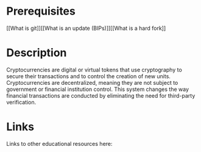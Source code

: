 # Prerequisites
[[What is git]][[What is an update (BIPs)]][[What is a hard fork]]

# Description
  
Cryptocurrencies are digital or virtual tokens that use cryptography to secure their transactions and to control the creation of new units. Cryptocurrencies are decentralized, meaning they are not subject to government or financial institution control. This system changes the way financial transactions are conducted by eliminating the need for third-party verification.
# Links
Links to other educational resources here:
